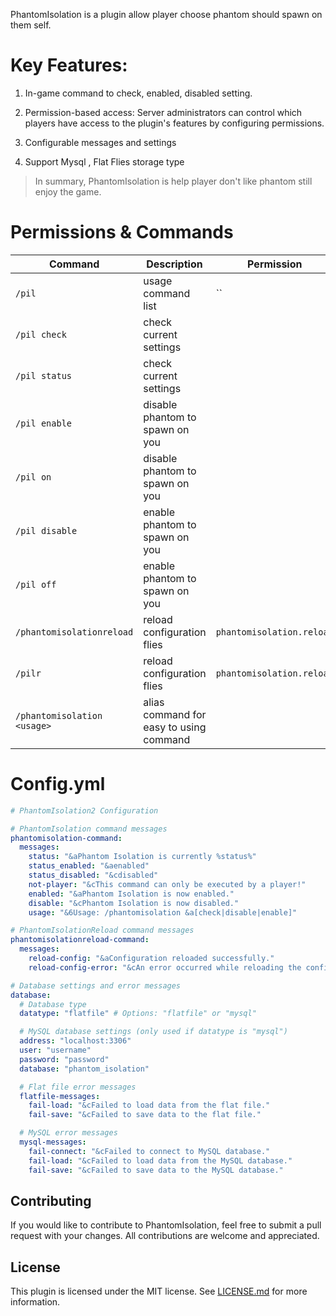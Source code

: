 PhantomIsolation is a plugin allow player choose phantom should spawn on them self.

# Key Features:

1.  In-game command to check, enabled, disabled setting.
     
2.  Permission-based access: Server administrators can control which players have access to the plugin's features by configuring permissions.
    
3. Configurable messages and settings
    
4. Support Mysql , Flat Flies storage type

> In summary, PhantomIsolation is help player don't like phantom still enjoy the game.

# Permissions & Commands
| Command | Description  | Permission | Default |
|--|--|--|--|
| `/pil` | usage command list | `` | |
| `/pil check` | check current settings |  | |
| `/pil status` | check current settings |  | |
| `/pil enable` | disable phantom to spawn on you |  | |
| `/pil on` | disable phantom to spawn on you |  | |
| `/pil disable` | enable phantom to spawn on you |  | |
| `/pil off` | enable phantom to spawn on you |  | |
| `/phantomisolationreload` | reload configuration flies | `phantomisolation.reload ` | `false`|
| `/pilr` | reload configuration flies | `phantomisolation.reload ` | `false`|
| `/phantomisolation <usage>` | alias command for easy to using command  |  | |


# Config.yml
```yml
# PhantomIsolation2 Configuration

# PhantomIsolation command messages
phantomisolation-command:
  messages:
    status: "&aPhantom Isolation is currently %status%"
    status_enabled: "&aenabled"
    status_disabled: "&cdisabled"
    not-player: "&cThis command can only be executed by a player!"
    enabled: "&aPhantom Isolation is now enabled."
    disable: "&cPhantom Isolation is now disabled."
    usage: "&6Usage: /phantomisolation &a[check|disable|enable]"

# PhantomIsolationReload command messages
phantomisolationreload-command:
  messages:
    reload-config: "&aConfiguration reloaded successfully."
    reload-config-error: "&cAn error occurred while reloading the configuration."

# Database settings and error messages
database:
  # Database type
  datatype: "flatfile" # Options: "flatfile" or "mysql"

  # MySQL database settings (only used if datatype is "mysql")
  address: "localhost:3306"
  user: "username"
  password: "password"
  database: "phantom_isolation"

  # Flat file error messages
  flatfile-messages:
    fail-load: "&cFailed to load data from the flat file."
    fail-save: "&cFailed to save data to the flat file."

  # MySQL error messages
  mysql-messages:
    fail-connect: "&cFailed to connect to MySQL database."
    fail-load: "&cFailed to load data from the MySQL database."
    fail-save: "&cFailed to save data to the MySQL database."
```
## Contributing

If you would like to contribute to PhantomIsolation, feel free to submit a pull request with your changes. All contributions are welcome and appreciated.

## License
This plugin is licensed under the MIT license. See [LICENSE.md](https://github.com/Hynse/PhantomIsolation2/blob/master/LICENSE.md) for more information.

